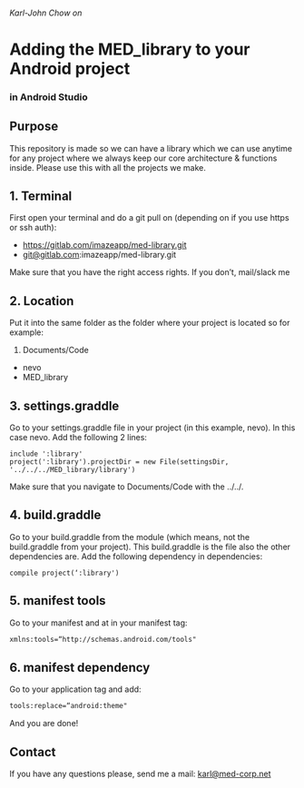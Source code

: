 ###### Karl-John Chow on
# Adding the MED_library to your Android project 
### in Android Studio

## Purpose

This repository is made so we can have a library which we can use anytime for any project where we always keep our core architecture & functions inside. Please use this with all the projects we make.

## 1. Terminal
First open your terminal and do a git pull on (depending on if you use https or ssh auth):
* https://gitlab.com/imazeapp/med-library.git
* git@gitlab.com:imazeapp/med-library.git

Make sure that you have the right access rights. If you don’t, mail/slack me

## 2. Location
Put it into the same folder as the folder where your project is located so for example:
1. Documents/Code
* nevo 
* MED_library

## 3. settings.graddle
Go to your settings.graddle file in your project (in this example, nevo). In this case nevo. Add the following 2 lines:
```graddle
include ':library'
project(':library').projectDir = new File(settingsDir, '../../../MED_library/library')
```

Make sure that you navigate to Documents/Code with the ../../. 

## 4. build.graddle 
Go to your build.graddle from the module (which means, not the build.graddle from your project). This build.graddle is the file also the other dependencies are. Add the following dependency in dependencies:
```graddle
compile project(‘:library')
```

## 5. manifest tools
Go to your manifest and at in your manifest tag:
```xml
xmlns:tools=“http://schemas.android.com/tools"
```

## 6. manifest dependency
Go to your application tag and add:
```xml
tools:replace=“android:theme"
```

And you are done!

## Contact

If you have any questions please, send me a mail: karl@med-corp.net